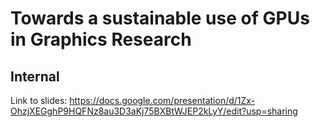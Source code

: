 Towards a sustainable use of GPUs in Graphics Research
======================================================

Internal
--------

Link to slides: https://docs.google.com/presentation/d/1Zx-OhzjXEGghP9HQFNz8au3D3aKj75BXBtWJEP2kLyY/edit?usp=sharing

